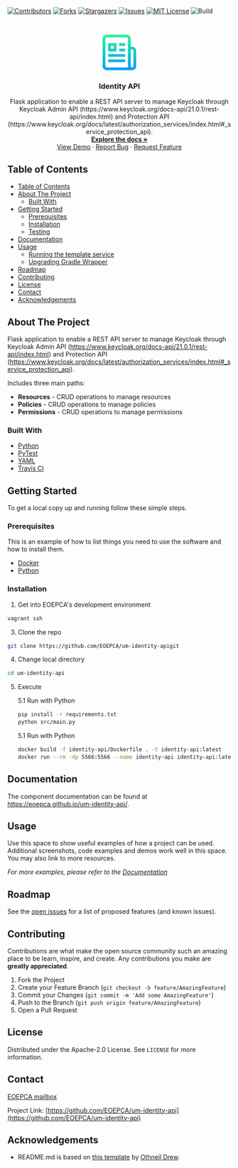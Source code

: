 <!-- PROJECT SHIELDS -->
<!--
*** See the bottom of this document for the declaration of the reference variables
*** for contributors-url, forks-url, etc. This is an optional, concise syntax you may use.
*** https://www.markdownguide.org/basic-syntax/#reference-style-links
-->

[![Contributors][contributors-shield]][contributors-url]
[![Forks][forks-shield]][forks-url]
[![Stargazers][stars-shield]][stars-url]
[![Issues][issues-shield]][issues-url]
[![MIT License][license-shield]][license-url]
![Build][build-shield]

<!-- PROJECT LOGO -->
<br />
<p align="center">
  <a href="https://github.com/EOEPCA/um-identity-api">
    <img src="images/logo.png" alt="Logo" width="80" height="80">
  </a>

<h3 align="center">Identity API</h3>

  <p align="center">
    Flask application to enable a REST API server to manage Keycloak through Keycloak Admin API (https://www.keycloak.org/docs-api/21.0.1/rest-api/index.html) and Protection API (https://www.keycloak.org/docs/latest/authorization_services/index.html#_service_protection_api).
    <br />
    <a href="https://github.com/EOEPCA/um-identity-api"><strong>Explore the docs »</strong></a>
    <br />
    <a href="https://github.com/EOEPCA/um-identity-api">View Demo</a>
    ·
    <a href="https://github.com/EOEPCA/um-identity-api/issues">Report Bug</a>
    ·
    <a href="https://github.com/EOEPCA/um-identity-api/issues">Request Feature</a>
  </p>
</p>

## Table of Contents

- [Table of Contents](#table-of-contents)
- [About The Project](#about-the-project)
    - [Built With](#built-with)
- [Getting Started](#getting-started)
    - [Prerequisites](#prerequisites)
    - [Installation](#installation)
    - [Testing](#testing)
- [Documentation](#documentation)
- [Usage](#usage)
    - [Running the template service](#running-the-template-service)
    - [Upgrading Gradle Wrapper](#upgrading-gradle-wrapper)
- [Roadmap](#roadmap)
- [Contributing](#contributing)
- [License](#license)
- [Contact](#contact)
- [Acknowledgements](#acknowledgements)

<!-- ABOUT THE PROJECT -->

## About The Project

Flask application to enable a REST API server to manage Keycloak through Keycloak Admin API (https://www.keycloak.org/docs-api/21.0.1/rest-api/index.html) and Protection API (https://www.keycloak.org/docs/latest/authorization_services/index.html#_service_protection_api).

Includes three main paths:
- **Resources** - CRUD operations to manage resources
- **Policies** - CRUD operations to manage policies
- **Permissions** - CRUD operations to manage permissions

### Built With

- [Python](https://www.python.org//)
- [PyTest](https://docs.pytest.org)
- [YAML](https://yaml.org/)
- [Travis CI](https://travis-ci.com/)

<!-- GETTING STARTED -->

## Getting Started

To get a local copy up and running follow these simple steps.

### Prerequisites

This is an example of how to list things you need to use the software and how to install them.

- [Docker](https://www.docker.com/)
- [Python](https://www.python.org//)

### Installation

1. Get into EOEPCA's development environment

```sh
vagrant ssh
```

3. Clone the repo

```sh
git clone https://github.com/EOEPCA/um-identity-apigit
```

4. Change local directory

```sh
cd um-identity-api
```

5. Execute

    5.1 Run with Python
    ```sh
    pip install -r requirements.txt
    python src/main.py
    ```
    5.1 Run with Python
    ```sh
    docker build -f identity-api/Dockerfile . -t identity-api:latest
    docker run --rm -dp 5566:5566 --name identity-api identity-api:latest
    ```

## Documentation

The component documentation can be found at https://eoepca.github.io/um-identity-api/.

<!-- USAGE EXAMPLES -->

## Usage

Use this space to show useful examples of how a project can be used. Additional screenshots, code examples and demos work well in this space. You may also link to more resources.

_For more examples, please refer to the [Documentation](https://example.com)_

<!-- ROADMAP -->

## Roadmap

See the [open issues](https://github.com/EOEPCA/um-identity-api/issues) for a list of proposed features (and known issues).

<!-- CONTRIBUTING -->

## Contributing

Contributions are what make the open source community such an amazing place to be learn, inspire, and create. Any contributions you make are **greatly appreciated**.

1. Fork the Project
2. Create your Feature Branch (`git checkout -b feature/AmazingFeature`)
3. Commit your Changes (`git commit -m 'Add some AmazingFeature'`)
4. Push to the Branch (`git push origin feature/AmazingFeature`)
5. Open a Pull Request

<!-- LICENSE -->

## License

Distributed under the Apache-2.0 License. See `LICENSE` for more information.

## Contact

[EOEPCA mailbox](eoepca.systemteam@telespazio.com)

Project Link: [https://github.com/EOEPCA/um-identity-api](https://github.com/EOEPCA/um-identity-api)

## Acknowledgements

- README.md is based on [this template](https://github.com/othneildrew/Best-README-Template) by [Othneil Drew](https://github.com/othneildrew).


[contributors-shield]: https://img.shields.io/github/contributors/EOEPCA/um-identity-apisvg?style=flat-square
[contributors-url]: https://github.com/EOEPCA/um-identity-api/graphs/contributors
[forks-shield]: https://img.shields.io/github/forks/EOEPCA/um-identity-apisvg?style=flat-square
[forks-url]: https://github.com/EOEPCA/um-identity-api/network/members
[stars-shield]: https://img.shields.io/github/stars/EOEPCA/um-identity-apisvg?style=flat-square
[stars-url]: https://github.com/EOEPCA/um-identity-api/stargazers
[issues-shield]: https://img.shields.io/github/issues/EOEPCA/um-identity-apisvg?style=flat-square
[issues-url]: https://github.com/EOEPCA/um-identity-api/issues
[license-shield]: https://img.shields.io/github/license/EOEPCA/um-identity-apisvg?style=flat-square
[license-url]: https://github.com/EOEPCA/um-identity-api/blob/master/LICENSE
[build-shield]: https://www.travis-ci.com/EOEPCA/um-identity-apisvg?branch=master
